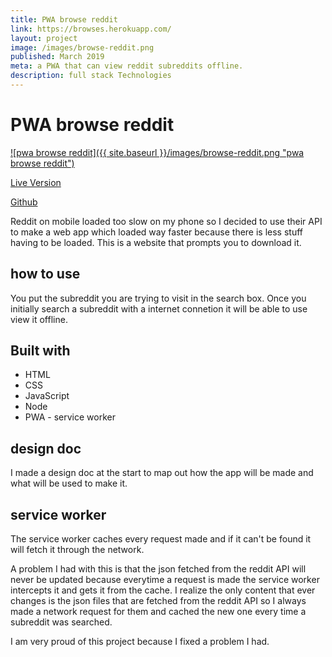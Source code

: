 ```yaml
---
title: PWA browse reddit
link: https://browses.herokuapp.com/
layout: project
image: /images/browse-reddit.png
published: March 2019
meta: a PWA that can view reddit subreddits offline.
description: full stack Technologies
---
```




# PWA browse reddit

<a href="https://browses.herokuapp.com/">
    ![pwa browse reddit]({{ site.baseurl }}/images/browse-reddit.png "pwa browse reddit")
</a>

[Live Version](https://browses.herokuapp.com/)

[Github](https://github.com/colorlessenergy/pwa-browse-reddit)

Reddit on mobile loaded too slow on my phone so I decided to use their API to make a web app which loaded way faster because there is less stuff having to be loaded. This is a website that prompts you to download it.

## how to use

You put the subreddit you are trying to visit in the search box. Once you initially search a subreddit with a internet connetion it will be able to use view it offline.


## Built with

* HTML
* CSS
* JavaScript
* Node
* PWA - service worker

## design doc

I made a design doc at the start to map out how the app will be made and what will be used to make it.

## service worker

The service worker caches every request made and if it can't be found it will fetch it through the network.

A problem I had with this is that the json fetched from the reddit API will never be updated because everytime a request is made the service worker intercepts it and gets it from the cache. I realize the only content that ever changes is the json files that are fetched from the reddit API so I always made a network request for them and cached the new one every time a subreddit was searched.

I am very proud of this project because I fixed a problem I had.
